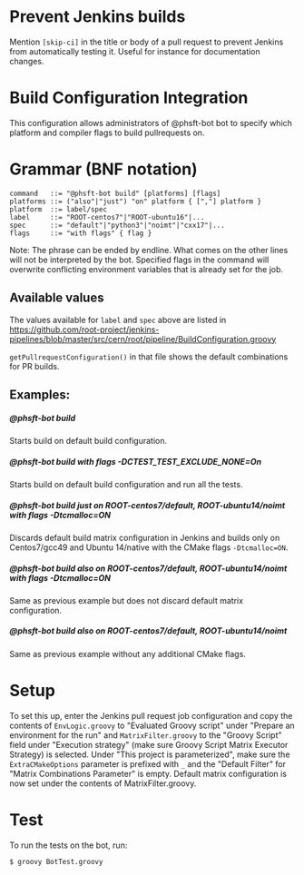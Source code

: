 # Prevent Jenkins builds
Mention `[skip-ci]` in the title or body of a pull request to prevent Jenkins from automatically testing it. Useful for instance for documentation changes.

# Build Configuration Integration
This configuration allows administrators of @phsft-bot bot to specify which platform and compiler flags to build pullrequests on.

# Grammar (BNF notation)

```
command   ::= "@phsft-bot build" [platforms] [flags]
platforms ::= ("also"|"just") "on" platform { [","] platform } 
platform  ::= label/spec
label     ::= "ROOT-centos7"|"ROOT-ubuntu16"|...
spec      ::= "default"|"python3"|"noimt"|"cxx17"|...
flags     ::= "with flags" { flag }
```

Note: The phrase can be ended by endline. What comes on the other lines will not be interpreted by the bot. Specified flags in the command will overwrite conflicting environment variables that is already set for the job.

## Available values
The values available for `label` and `spec` above are listed in https://github.com/root-project/jenkins-pipelines/blob/master/src/cern/root/pipeline/BuildConfiguration.groovy

`getPullrequestConfiguration()` in that file shows the default combinations for PR builds.

## Examples:
##### @phsft-bot build
Starts build on default build configuration.

##### @phsft-bot build with flags -DCTEST_TEST_EXCLUDE_NONE=On
Starts build on default build configuration and run all the tests.

##### @phsft-bot build just on ROOT-centos7/default, ROOT-ubuntu14/noimt with flags -Dtcmalloc=ON
Discards default build matrix configuration in Jenkins and builds only on Centos7/gcc49 and Ubuntu 14/native with the CMake flags `-Dtcmalloc=ON`.

##### @phsft-bot build also on ROOT-centos7/default, ROOT-ubuntu14/noimt with flags -Dtcmalloc=ON
Same as previous example but does not discard default matrix configuration.

##### @phsft-bot build also on ROOT-centos7/default, ROOT-ubuntu14/noimt
Same as previous example without any additional CMake flags.


# Setup
To set this up, enter the Jenkins pull request job configuration and copy the contents of `EnvLogic.groovy` to "Evaluated Groovy script" under "Prepare an environment for the run" and `MatrixFilter.groovy` to the "Groovy Script" field under "Execution strategy" (make sure Groovy Script Matrix Executor Strategy) is selected. Under "This project is parameterized", make sure the `ExtraCMakeOptions` parameter is prefixed with `_` and the "Default Filter" for "Matrix Combinations Parameter" is empty. Default matrix configuration is now set under the contents of MatrixFilter.groovy.

# Test
To run the tests on the bot, run:

    $ groovy BotTest.groovy
